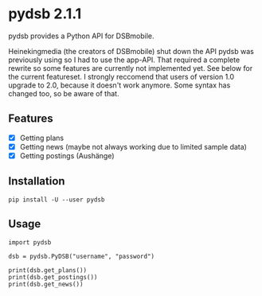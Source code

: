 # pydsb 2.1.1
pydsb provides a Python API for DSBmobile.

Heinekingmedia (the creators of DSBmobile) shut down the API pydsb was previously using so I had to use the app-API. That required a complete rewrite so some features are currently not implemented yet. See below for the current featureset.
I strongly reccomend that users of version 1.0 upgrade to 2.0, because it doesn't work anymore. Some syntax has changed too, so be aware of that.

## Features

- [x] Getting plans
- [x] Getting news (maybe not always working due to limited sample data)
- [x] Getting postings (Aushänge)

## Installation

    pip install -U --user pydsb

## Usage

    import pydsb
    
    dsb = pydsb.PyDSB("username", "password")
    
    print(dsb.get_plans())
    print(dsb.get_postings())
    print(dsb.get_news())
